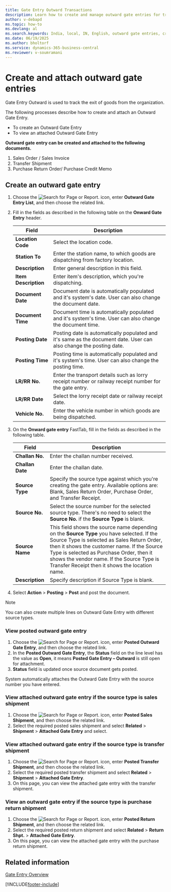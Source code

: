 ```yaml
---
title: Gate Entry Outward Transactions
description: Learn how to create and manage outward gate entries for tracking the exit of goods from your organization in Business Central (India localization).
author: v-debapd
ms.topic: how-to
ms.devlang: al
ms.search.keywords: India, local, IN, English, outward gate entries, create outward gate entry, view posted gate entry, attach outward gate entry
ms.date: 06/19/2025
ms.author: bholtorf
ms.service: dynamics-365-business-central
ms.reviewer: v-soumramani
---
```


# Create and attach outward gate entries

Gate Entry Outward is used to track the exit of goods from the organization.

The following processes describe how to create and attach an Outward Gate Entry.

- To create an Outward Gate Entry
- To view an attached Outward Gate Entry

**Outward gate entry can be created and attached to the following documents.**

1. Sales Order / Sales Invoice
1. Transfer Shipment
1. Purchase Return Order/ Purchase Credit Memo

## Create an outward gate entry

1. Choose the ![Search for Page or Report.](image/search_small.png "Search for Page or Report icon") icon, enter **Outward Gate Entry List**, and then choose the related link.
1. Fill in the fields as described in the following table on the **Onward Gate Entry** header.

    |Field|Description|  
    |---------------------------------|---------------------------------------|  
    |**Location Code**|Select the location code.|
    |**Station To**|Enter the station name, to which goods are dispatching from factory location.|
    |**Description**|Enter general description in this field.|
    |**Item Description**|Enter item's description, which you're dispatching.|
    |**Document Date**|Document date is automatically populated and it's system's date. User can also change the document date.|
    |**Document Time**|Document time is automatically populated and it's system's time. User can also change the document time.|
    |**Posting Date**|Posting date is automatically populated and it's same as the document date. User can also change the posting date.|
    |**Posting Time**|Posting time is automatically populated and it's system's time. User can also change the posting time.|
    |**LR/RR No.**|Enter the transport details such as lorry receipt number or railway receipt number for the gate entry.|
    |**LR/RR Date**|Select the lorry receipt date or railway receipt date.|
    |**Vehicle No.**|Enter the vehicle number in which goods are being dispatched.|

1. On the **Onward gate entry** FastTab, fill in the fields as described in the following table.

    |Field|Description|  
    |---------------------------------|---------------------------------------|  
    |**Challan No.**|Enter the challan number received.|
    |**Challan Date**|Enter the challan date.|
    |**Source Type**|Specify the source type against which you're creating the gate entry. Available options are: Blank, Sales Return Order, Purchase Order, and Transfer Receipt.|
    |**Source No.**|Select the source number for the selected source type. There's no need to select the **Source No.** if the **Source Type** is blank.|
    |**Source Name**| This field shows the source name depending on the **Source Type** you have selected. If the Source Type is selected as Sales Return Order, then it shows the customer name. If the Source Type is selected as Purchase Order, then it shows the vendor name. If the Source Type is Transfer Receipt then it shows the location name.|
    |**Description**|Specify description if Source Type is blank.|

1. Select **Action** > **Posting** > **Post** and post the document.

> [!NOTE]
> You can also create multiple lines on Outward Gate Entry with different source types.

### View posted outward gate entry

1. Choose the ![Search for Page or Report.](image/search_small.png "Search for Page or Report icon") icon, enter **Posted Outward Gate Entry**, and then choose the related link.
1. In the **Posted Outward Gate Entry**, the **Status** field on the line level has the value as **Open**, it means **Posted Gate Entry – Outward** is still open for attachment.
1. **Status** field is updated once source document gets posted.  

System automatically attaches the Outward Gate Entry with the source number you have entered.

### View attached outward gate entry if the source type is sales shipment

1. Choose the ![Search for Page or Report.](image/search_small.png "Search for Page or Report icon") icon, enter **Posted Sales Shipment**, and then choose the related link.
1. Select the required posted sales shipment and select **Related** > **Shipment** > **Attached Gate Entry** and select.

### View attached outward gate entry if the source type is transfer shipment

1. Choose the ![Search for Page or Report.](image/search_small.png "Search for Page or Report icon") icon, enter **Posted Transfer Shipment**, and then choose the related link.
1. Select the required posted transfer shipment and select **Related** > **Shipment** > **Attached Gate Entry**.
1. On this page, you can view the attached gate entry with the transfer shipment.

### View an outward gate entry if the source type is purchase return shipment

1. Choose the ![Search for Page or Report.](image/search_small.png "Search for Page or Report icon") icon, enter **Posted Return Shipment**, and then choose the related link.
1. Select the required posted return shipment and select **Related** > **Return Shpt.** > **Attached Gate Entry**.
1. On this page, you can view the attached gate entry with the purchase return shipment.

## Related information

[Gate Entry Overview](Gate-Entry-001-Basic-Setup.md)

[!INCLUDE[footer-include](../../includes/footer-banner.md)]
